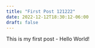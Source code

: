 ```yaml
---
title: "First Post 121222"
date: 2022-12-12T18:30:12-06:00
draft: false
---
```


This is my first post - Hello World!
